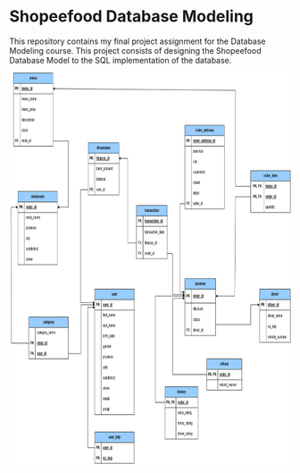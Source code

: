 # Shopeefood Database Modeling

This repository contains my final project assignment for the Database Modeling course. This project consists of designing the Shopeefood Database Model to the SQL implementation of the database.

<p align="center">
  <a>
    <img src="Shopeefood ER Model.png" height="700px">
  </a>
</p>
